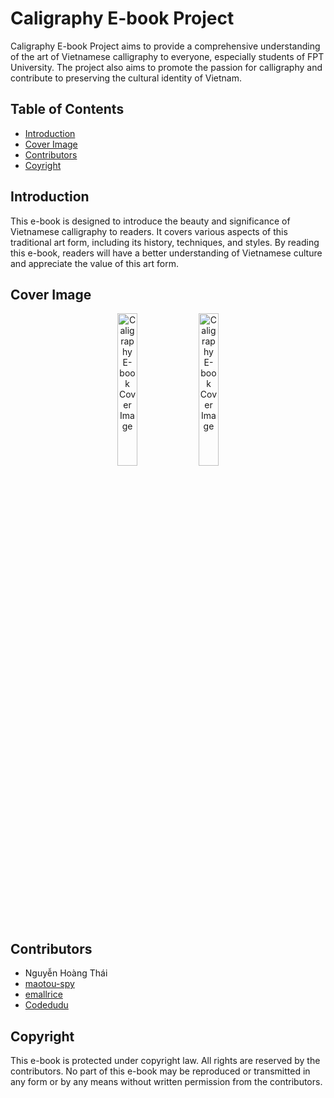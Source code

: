 # Caligraphy E-book Project

Caligraphy E-book Project aims to provide a comprehensive understanding of the art of Vietnamese calligraphy to everyone, especially students of FPT University. The project also aims to promote the passion for calligraphy and contribute to preserving the cultural identity of Vietnam.

## Table of Contents

- [Introduction](#introduction)
- [Cover Image](#cover-image)
- [Contributors](#contributors)
- [Coyright](#copyright)

## Introduction

This e-book is designed to introduce the beauty and significance of Vietnamese calligraphy to readers. It covers various aspects of this traditional art form, including its history, techniques, and styles. By reading this e-book, readers will have a better understanding of Vietnamese culture and appreciate the value of this art form.

## Cover Image

<div align="center">
  <img src="https://github.com/maotou-spy/SSG104-Caligraphy-E-book/blob/main/Cover-image/Cover-1.png" alt="Caligraphy E-book Cover Image" width="25%">
  <img src="https://github.com/maotou-spy/SSG104-Caligraphy-E-book/blob/main/Cover-image/Cover-2.png" alt="Caligraphy E-book Cover Image" width="25%">
</div>

## Contributors

- Nguyễn Hoàng Thái
- [maotou-spy](https://github.com/maotou-spy)
- [emallrice](https://github.com/emallrice)
- [Codedudu](https://github.com/Codedudu)

## Copyright

This e-book is protected under copyright law. All rights are reserved by the contributors. No part of this e-book may be reproduced or transmitted in any form or by any means without written permission from the contributors.
